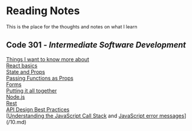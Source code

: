 # Reading Notes
<span style="font-size:0.8rem">This is the place for the thoughts and notes on what I learn</span>
## Code **301** - _Intermediate Software Development_
[Things I want to know more about](/know.md)<br>
[React basics](/01.md) <br>
[State and Props](/02.md)<br>
[Passing Functions as Props](/03.md)<br>
[Forms](/04.md)<br>
[Putting it all together](/05.md)<br>
[Node.js](/06.md)<br>
[Rest](/07.md)<br>
[API Design Best Practices](/08.md)<br>
[[Understanding the JavaScript Call Stack](https://medium.freecodecamp.org/understanding-the-javascript-call-stack-861e41ae61d4) and [JavaScript error messages](/https://codeburst.io/javascript-error-messages-debugging-d23f84f0ae7c)](/10.md)<br>